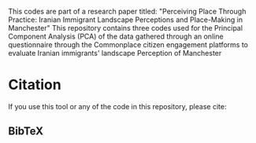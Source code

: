 This codes are part of a research paper titled: "Perceiving Place Through Practice: Iranian Immigrant Landscape Perceptions and Place-Making in Manchester"
This repository contains three codes used for the Principal Component Analysis (PCA) of the data gathered through an online questionnaire through the Commonplace citizen engagement platforms to evaluate Iranian immigrants' landscape Perception of Manchester

# Citation
If you use this tool or any of the code in this repository, please cite:<br>

## BibTeX
```latex
